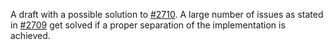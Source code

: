 
A draft with a possible solution to [#2710](https://github.com/RobotLocomotion/drake/issues/2710).
A large number of issues as stated in [#2709](https://github.com/RobotLocomotion/drake/issues/2709) get solved if a proper separation of the implementation is achieved.
